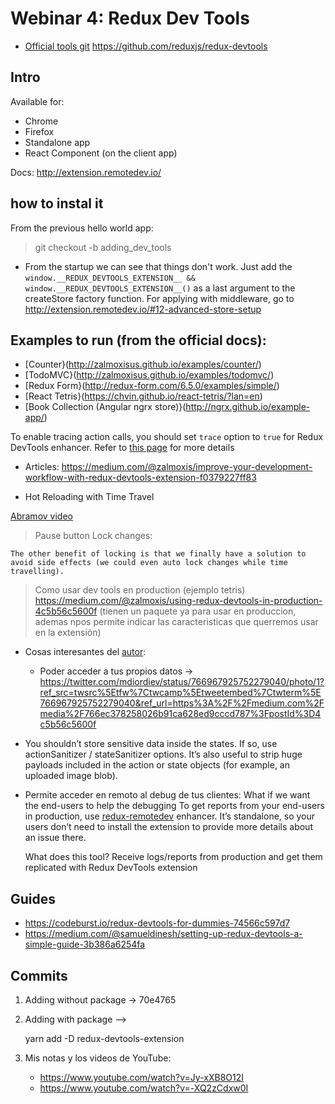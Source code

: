 # Webinar 4: Redux Dev Tools

- [Official tools git](https://github.com/zalmoxisus/redux-devtools-extension)
  https://github.com/reduxjs/redux-devtools

## Intro

Available for:

- Chrome
- Firefox
- Standalone app
- React Component (on the client app)

Docs: http://extension.remotedev.io/

## how to instal it

From the previous hello world app:

> git checkout -b adding_dev_tools

- From the startup we can see that things don't work. Just add the `window.__REDUX_DEVTOOLS_EXTENSION__ && window.__REDUX_DEVTOOLS_EXTENSION__()` as a last argument to the createStore factory function. For applying with middleware, go to http://extension.remotedev.io/#12-advanced-store-setup

## Examples to run (from the official docs):

- [Counter}(http://zalmoxisus.github.io/examples/counter/)
- [TodoMVC}(http://zalmoxisus.github.io/examples/todomvc/)
- [Redux Form}(http://redux-form.com/6.5.0/examples/simple/)
- [React Tetris}(https://chvin.github.io/react-tetris/?lan=en)
- [Book Collection (Angular ngrx store)}(http://ngrx.github.io/example-app/)

To enable tracing action calls, you should set `trace` option to `true` for Redux DevTools enhancer. Refer to [this page](https://github.com/zalmoxisus/redux-devtools-extension/blob/master/docs/Features/Trace.md) for more details

<!-- TODO: Learn how to set up this -->

- Articles: https://medium.com/@zalmoxis/improve-your-development-workflow-with-redux-devtools-extension-f0379227ff83

* Hot Reloading with Time Travel

[Abramov video](https://www.youtube.com/watch?v=xsSnOQynTHs)

> Pause button
> Lock changes:

    The other benefit of locking is that we finally have a solution to avoid side effects (we could even auto lock changes while time travelling).

> Como usar dev tools en production (ejemplo tetris) https://medium.com/@zalmoxis/using-redux-devtools-in-production-4c5b56c5600f
> (tienen un paquete ya para usar en produccion, ademas npos permite indicar las caracteristicas que querremos usar en la extensión)

- Cosas interesantes del [autor](https://twitter.com/mdiordiev):

  - Poder acceder a tus propios datos -> https://twitter.com/mdiordiev/status/766967925752279040/photo/1?ref_src=twsrc%5Etfw%7Ctwcamp%5Etweetembed%7Ctwterm%5E766967925752279040&ref_url=https%3A%2F%2Fmedium.com%2Fmedia%2F766ec378258026b91ca628ed9cccd787%3FpostId%3D4c5b56c5600f

- You shouldn’t store sensitive data inside the states. If so, use actionSanitizer / stateSanitizer options. It’s also useful to strip huge payloads included in the action or state objects (for example, an uploaded image blob).

- Permite acceder en remoto al debug de tus clientes: What if we want the end-users to help the debugging
  To get reports from your end-users in production, use [redux-remotedev](https://github.com/zalmoxisus/redux-remotedev) enhancer. It’s standalone, so your users don’t need to install the extension to provide more details about an issue there.

  What does this tool? Receive logs/reports from production and get them replicated with Redux DevTools extension

## Guides

- https://codeburst.io/redux-devtools-for-dummies-74566c597d7
  <!-- TODO: Add as a resource -->
- https://medium.com/@samueldinesh/setting-up-redux-devtools-a-simple-guide-3b386a6254fa

## Commits

1. Adding without package -> 70e4765
2. Adding with package -->

   yarn add -D redux-devtools-extension

3. Mis notas y los videos de YouTube:
   - https://www.youtube.com/watch?v=Jy-xXB8O12I
   - https://www.youtube.com/watch?v=-XQ2zCdxw0I
